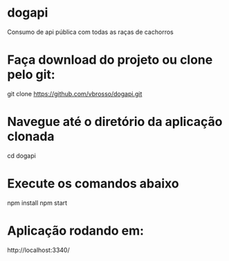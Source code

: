 # dogapi
Consumo de api pública com todas as raças de cachorros

# Faça download do projeto ou clone pelo git:
git clone https://github.com/vbrosso/dogapi.git

# Navegue até o diretório da aplicação clonada
cd dogapi

# Execute os comandos abaixo
npm install
npm start

# Aplicação rodando em:
http://localhost:3340/

